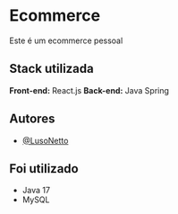 
# Ecommerce

Este é um ecommerce pessoal


## Stack utilizada

**Front-end:** React.js
**Back-end:** Java Spring


## Autores

- [@LusoNetto](https://www.github.com/LusoNetto)


## Foi utilizado

- Java 17
- MySQL

